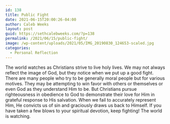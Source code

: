 ```yaml
---
id: 138
title: Public Fight
date: 2021-06-15T20:00:26-04:00
author: Caleb Weeks
layout: post
guid: https://sethcalebweeks.com/?p=138
permalink: /2021/06/15/public-fight/
image: /wp-content/uploads/2021/05/IMG_20190830_124653-scaled.jpg
categories:
  - Personal Reflection
---
```

<!-- wp:paragraph -->
<p>The world watches as Christians strive to live holy lives. We may not always reflect the image of God, but they notice when we put up a good fight. There are many people who try to be generally moral people but for various motives. They may be attempting to win favor with others or themselves or even God as they understand Him to be. But Christians pursue righteousness in obedience to God to demonstrate their love for Him in grateful response to His salvation. When we fail to accurately represent Him, He convicts us of sin and graciously draws us back to Himself. If you have taken a few blows to your spiritual devotion, keep fighting! The world is watching.</p>
<!-- /wp:paragraph -->